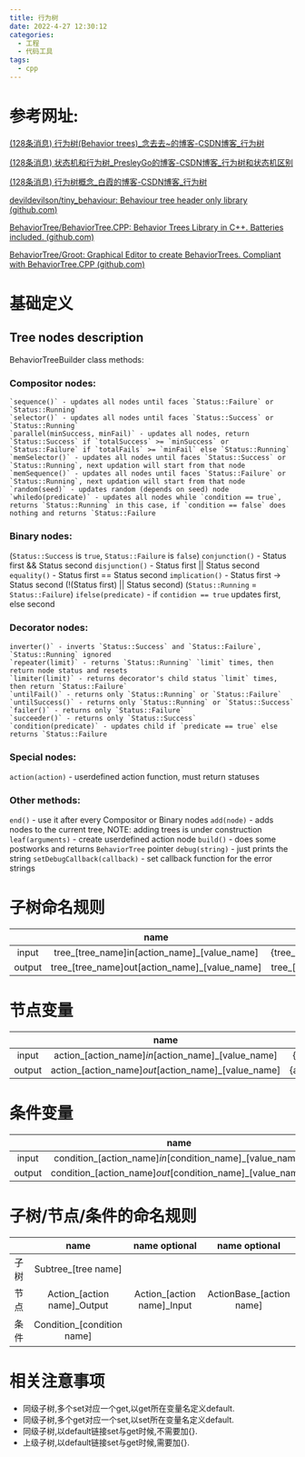 ```yaml
---
title: 行为树
date: 2022-4-27 12:30:12
categories:
  - 工程
  - 代码工具
tags:
  - cpp
---
```


# 参考网址:

[(128条消息) 行为树(Behavior trees)_念去去~的博客-CSDN博客_行为树](https://blog.csdn.net/qq_30170949/article/details/118573085?ops_request_misc=%7B%22request%5Fid%22%3A%22165102194816781432975965%22%2C%22scm%22%3A%2220140713.130102334..%22%7D&request_id=165102194816781432975965&biz_id=0&utm_medium=distribute.pc_search_result.none-task-blog-118573085-null-null-2~all~sobaiduend~default-2-118573085.142^v9^control,157^v4^control&utm_term=行为树&spm=1018.2226.3001.4187)

[(128条消息) 状态机和行为树_PresleyGo的博客-CSDN博客_行为树和状态机区别](https://blog.csdn.net/PresleyGo/article/details/104042749?ops_request_misc=%7B%22request%5Fid%22%3A%22165095583516781483766333%22%2C%22scm%22%3A%2220140713.130102334..%22%7D&request_id=165095583516781483766333&biz_id=0&utm_medium=distribute.pc_search_result.none-task-blog-2~all~sobaiduend~default-1-104042749.142^v9^control,157^v4^control&utm_term=状态机与行为树&spm=1018.2226.3001.4187)

[(128条消息) 行为树概念_白霞的博客-CSDN博客_行为树](https://blog.csdn.net/weixin_44806700/article/details/121555411?ops_request_misc=%7B%22request%5Fid%22%3A%22165102194816781432975965%22%2C%22scm%22%3A%2220140713.130102334..%22%7D&request_id=165102194816781432975965&biz_id=0&utm_medium=distribute.pc_search_result.none-task-blog-121555411-null-null-2~all~sobaiduend~default-3-121555411.142^v9^control,157^v4^control&utm_term=行为树&spm=1018.2226.3001.4187)

[devildevilson/tiny_behaviour: Behaviour tree header only library (github.com)](https://github.com/devildevilson/tiny_behaviour)

 [BehaviorTree/BehaviorTree.CPP: Behavior Trees Library in C++. Batteries included. (github.com)](https://github.com/BehaviorTree/BehaviorTree.CPP) 

 [BehaviorTree/Groot: Graphical Editor to create BehaviorTrees. Compliant with BehaviorTree.CPP (github.com)](https://github.com/BehaviorTree/Groot) 

# 基础定义

## Tree nodes description

BehaviorTreeBuilder class methods:

### Compositor nodes: 

```
`sequence()` - updates all nodes until faces `Status::Failure` or `Status::Running`
`selector()` - updates all nodes until faces `Status::Success` or `Status::Running`
`parallel(minSuccess, minFail)` - updates all nodes, return `Status::Success` if `totalSuccess` >= `minSuccess` or `Status::Failure` if `totalFails` >= `minFail` else `Status::Running`
`memSelector()` - updates all nodes until faces `Status::Success` or `Status::Running`, next updation will start from that node
`memSequence()` - updates all nodes until faces `Status::Failure` or `Status::Running`, next updation will start from that node
`random(seed)` - updates random (depends on seed) node
`whiledo(predicate)` - updates all nodes while `condition == true`, returns `Status::Running` in this case, if `condition == false` does nothing and returns `Status::Failure
```

### Binary nodes: 

(`Status::Success` is `true`, `Status::Failure` is `false`)
`conjunction()` - Status first && Status second
`disjunction()` - Status first || Status second
`equality()` - Status first == Status second
`implication()` - Status first -> Status second (!(Status first) || Status second) (`Status::Running` = `Status::Failure`)
`ifelse(predicate)` - if `contidion == true` updates first, else second

### Decorator nodes: 

```
inverter()` - inverts `Status::Success` and `Status::Failure`, `Status::Running` ignored
`repeater(limit)` - returns `Status::Running` `limit` times, then return node status and resets
`limiter(limit)` - returns decorator's child status `limit` times, then return `Status::Failure`
`untilFail()` - returns only `Status::Running` or `Status::Failure`
`untilSuccess()` - returns only `Status::Running` or `Status::Success`
`failer()` - returns only `Status::Failure`
`succeeder()` - returns only `Status::Success`
`condition(predicate)` - updates child if `predicate == true` else returns `Status::Failure
```

### Special nodes: 

`action(action)` - userdefined action function, must return statuses

### Other methods: 

`end()` - use it after every Compositor or Binary nodes
`add(node)` - adds nodes to the current tree, NOTE: adding trees is under construction
`leaf(arguments)` - create userdefined action node `build()` - does some postworks and returns `BehaviorTree` pointer
`debug(string)` - just prints the string
`setDebugCallback(callback)` - set callback function for the error strings

# 子树命名规则

|        |                     name                      |                     default                      |
| :----: | :-------------------------------------------: | :----------------------------------------------: |
| input  | tree_[tree_name]in[action_name]_[value_name]  | {tree_[tree_name]_in_[action_name]_[value_name]} |
| output | tree_[tree_name]out[action_name]_[value_name] |  tree_[tree_name]out[action_name]_[value_name]   |

# 节点变量

|        |                        name                         |                        default                         |
| :----: | :-------------------------------------------------: | :----------------------------------------------------: |
| input  | action_[action_name]_in_[action_name]_[value_name]  | {action_[up_tree_name]_in_[action_name]_[value_name]}  |
| output | action_[action_name]_out_[action_name]_[value_name] | {action_[up_tree_name]_out_[action_name]_[value_name]} |

# 条件变量

|        |                           name                            |                          default                          |
| :----: | :-------------------------------------------------------: | :-------------------------------------------------------: |
| input  | condition_[action_name]_in_[condition_name]_[value_name]  | {action_[up_tree_name]_in_[condition_name]_[value_name]}  |
| output | condition_[action_name]_out_[condition_name]_[value_name] | {action_[up_tree_name]_out_[condition_name]_[value_name]} |

# 子树/节点/条件的命名规则

|      |            name             |       name optional        |      name optional       |
| :--: | :-------------------------: | :------------------------: | :----------------------: |
| 子树 |     Subtree_[tree name]     |                            |                          |
| 节点 | Action_[action name]_Output | Action_[action name]_Input | ActionBase_[action name] |
| 条件 | Condition_[condition name]  |                            |                          |

# 相关注意事项

- 同级子树,多个set对应一个get,以get所在变量名定义default.
- 同级子树,多个get对应一个set,以set所在变量名定义default.
- 同级子树,以default链接set与get时候,不需要加{}.
- 上级子树,以default链接set与get时候,需要加{}.

